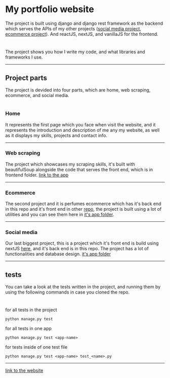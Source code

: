 # My portfolio website
The project is built using django and django rest framework as the backend which serves the APIs of my other projects ([social media project](https://github.com/SA12IF34/social-media-frontend), [ecommerce project](https://github.com/SA12IF34/ecommerce-frontend)).
And reactJS, nextJS, and vanillaJS for the frontend.
#
The project shows you how I write my code, and what libraries and frameworks I use.
___
## Project parts
The project is devided into four parts, which are home, web scraping, ecommerce, and social media.
#
### Home
It represents the first page which you face when visit the website, and it represents the introduction and description of me any my website, as well as it
displays my skills, projects and contact info.
___
### Web scraping
The project which showcases my scraping skills, it's built with beautifulSoup alongside the code that serves the front end, which is in frontend folder.
[link to the app](/tree/main/webscraping)
___
### Ecommerce
The second project and it is perfumes ecommerce which has it's back end in this repo and it's front end in other [repo](https://github.com/SA12IF34/ecommerce-frontend),
the project is built using a lot of utilities and you can see them here in [it's app folder](/tree/main/ecommerce).
___
### Social media
Our last biggest project, this is a project which it's front end is build using nextJS [here](https://github.com/SA12IF34/social-media-frontend), and it's back end is in this repo. The project has a lot of functionalities and database design. [it's app folder](/tree/main/social_media)
___
## tests
You can take a look at the tests written in the project, and running them by using the following commands in case you cloned the repo.
#
for all tests in the project
```
python manage.py test 
```
for all tests in one app
```
python manage.py test <app-name>
```
for tests inside of one test file
```
python manage.py test <app-name> test_<name>.py
```
___
[link to the website](https://saifchan.online)
